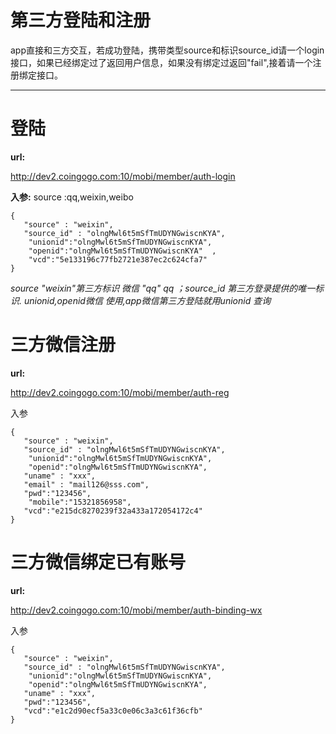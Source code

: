 # 第三方登陆和注册 #
app直接和三方交互，若成功登陆，携带类型source和标识source_id请一个login接口，如果已经绑定过了返回用户信息，如果没有绑定过返回"fail",接着请一个注册绑定接口。

----------

# 登陆 #

**url:**

  http://dev2.coingogo.com:10/mobi/member/auth-login

**入参:**
source :qq,weixin,weibo
    
	{
	   "source" : "weixin",
	   "source_id" : "olngMwl6t5mSfTmUDYNGwiscnKYA",
		"unionid":"olngMwl6t5mSfTmUDYNGwiscnKYA",
		"openid":"olngMwl6t5mSfTmUDYNGwiscnKYA"	 ,
		"vcd":"5e133196c77fb2721e387ec2c624cfa7"
	}
    
*source "weixin"第三方标识 微信 "qq" qq ；source_id 第三方登录提供的唯一标识.*
*unionid,openid微信 使用,app微信第三方登陆就用unionid 查询*

# 三方微信注册 #

**url:**

http://dev2.coingogo.com:10/mobi/member/auth-reg

入参

    {
	   "source" : "weixin",
	   "source_id" : "olngMwl6t5mSfTmUDYNGwiscnKYA",
		"unionid":"olngMwl6t5mSfTmUDYNGwiscnKYA",
		"openid":"olngMwl6t5mSfTmUDYNGwiscnKYA",
       "uname" : "xxx",
       "email" : "mail126@sss.com",
       "pwd":"123456",		
		"mobile":"15321856958",		     
       "vcd":"e215dc8270239f32a433a172054172c4"
    }
    


# 三方微信绑定已有账号 #
**url:**

http://dev2.coingogo.com:10/mobi/member/auth-binding-wx

入参

    {
	   "source" : "weixin",
	   "source_id" : "olngMwl6t5mSfTmUDYNGwiscnKYA",
		"unionid":"olngMwl6t5mSfTmUDYNGwiscnKYA",
		"openid":"olngMwl6t5mSfTmUDYNGwiscnKYA",
       "uname" : "xxx",      
       "pwd":"123456",	     
       "vcd":"e1c2d90ecf5a33c0e06c3a3c61f36cfb"
    }